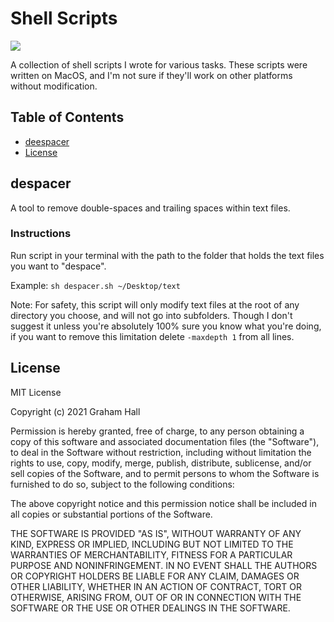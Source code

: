 # Shell Scripts

![](https://img.shields.io/github/license/ghall89/shell-scripts?style=for-the-badge)

A collection of shell scripts I wrote for various tasks. These scripts were written on MacOS, and I'm not sure if they'll work on other platforms without modification.

## Table of Contents
* [deespacer](#despacer)
* [License](#license)

## despacer

A tool to remove double-spaces and trailing spaces within text files.

### Instructions

Run script in your terminal with the path to the folder that holds the text files you want to "despace".

Example: `sh despacer.sh ~/Desktop/text`

Note: For safety, this script will only modify text files at the root of any directory you choose, and will not go into subfolders. Though I don't suggest it unless you're absolutely 100% sure you know what you're doing, if you want to remove this limitation delete `-maxdepth 1` from all lines.

## License

MIT License

Copyright (c) 2021 Graham Hall

Permission is hereby granted, free of charge, to any person obtaining a copy
of this software and associated documentation files (the "Software"), to deal
in the Software without restriction, including without limitation the rights
to use, copy, modify, merge, publish, distribute, sublicense, and/or sell
copies of the Software, and to permit persons to whom the Software is
furnished to do so, subject to the following conditions:

The above copyright notice and this permission notice shall be included in all
copies or substantial portions of the Software.

THE SOFTWARE IS PROVIDED "AS IS", WITHOUT WARRANTY OF ANY KIND, EXPRESS OR
IMPLIED, INCLUDING BUT NOT LIMITED TO THE WARRANTIES OF MERCHANTABILITY,
FITNESS FOR A PARTICULAR PURPOSE AND NONINFRINGEMENT. IN NO EVENT SHALL THE
AUTHORS OR COPYRIGHT HOLDERS BE LIABLE FOR ANY CLAIM, DAMAGES OR OTHER
LIABILITY, WHETHER IN AN ACTION OF CONTRACT, TORT OR OTHERWISE, ARISING FROM,
OUT OF OR IN CONNECTION WITH THE SOFTWARE OR THE USE OR OTHER DEALINGS IN THE
SOFTWARE.